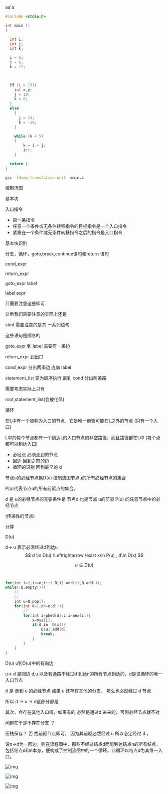 aa'a



```c
#include <stdio.h>

int main ()
{

  int i;
  int j;
  int k;

  i = 5;
  j = 6;
  k = 12;

   

  if (i > 13){
    int x,y;
	j = 10;
	k = 0;	
  }
  else
    {
      j = 11;
      k = -10;
    }

    while (k < 5)
    {
        k = i + j;
        i++;      
    }

  return j;
}

```





```bash
gcc -fdump-translation-unit  main.c
```









控制流图







基本块





入口指令

* 第一条指令
* 任意一个条件或无条件转移指令的目标指令是一个入口指令
* 紧跟在一个条件或无条件转移指令之后的指令是入口指令





基本块识别



分支，循环，goto,break,continue语句和return 语句







cond_expr

return_expr

goto_expr label

label expr





只需要注意这些即可

让后我们需要注意的实际上还是



stmt  需要注意的是其 一系列语句

这些语句是顺序的





goto_expr 到 label 需要有一条边

return_expr 到出口



cond_expr 分出两条边 连向 label 



statement_list   变为顺序执行	   直到 cond 分出两条路





需要考虑实际上只有

root,statement_list(会被化简)





循环



在L中有一个被称为入口的节点，它是唯一前驱可能在L之外的节点  (只有一个入口)

L中的每个节点都有一个到达L的入口节点的非空路径，而且路径都在L中 (每个点都可以到达入口)





* 必经点 必须走到的节点
* 回边  回到之前的边
* 循环的识别   回到最早的 d



节点u的必经节点集D(u) 控制流图节点u的所有必经节点的集合

P(u)代表节点u的所有前驱点的集合。



d 是 u的必经节点的充要条件是 节点d 也是节点 u的前驱 P(u) 的任意节点中的必经节点

(传递性的节点)



计算

D(u)

d-> u 表示必须经过d到达u
$$
d \in D(u) \Leftrightarrow \exist x\in P(u) , d\in D(x)
$$


$$
u\in D(u)
$$


```c++


for(int i=1;i<=n;i++) D[i].add(i),Q.add(i);
while(!Q.empty()){
	//
   	//
    int u=Q.pop();
    for(int d=1;d<=n;d++){
        //
        for(int i=phed[d];i;i=nex[i]){
            x=mys[i];
            if(d in  D[x]){
                D[u].add(d);
                break;
            }
        }
    }
}
```








D(u)           u到D(u)中的有向边

u-> d 是回边      d,u 以及有通路不经过d 到达n的所有节点到达的，d是该循环的唯一入口节点





d 是 走到 u 的必经节点  如果 u 还存在其他的分支， 那么也必然经过 d 节点

所以 d -> u -> d这部分都是



其次，会存在其他入口吗，如果有的 必然是通过d 进来的，否则必经节点就不对







问题在于是不存在分支 ？

压栈保存？ 否 找前驱节点即可， 因为其前驱必然经过 u   所以必定经过 d ， 







设n->d为一回边，则在流程图中，那些不经过结点d而能到达结点n的所有结点，包括结点d和n本身，便构成了控制流图中的一个循环。此循环以结点d为其惟一入口。









![img](https://p.ananas.chaoxing.com/star3/origin/7a3ec1e662646eb8c5f14aa4de3909c6)

![img](https://p.ananas.chaoxing.com/star3/origin/26cd2e09fc661b517f030c1af13dc877)

![img](https://p.ananas.chaoxing.com/star3/700_500/ccf2ee66f325d64728d6f348e4663ffc)